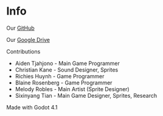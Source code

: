 # Info

Our [GitHub](https://github.com/George-Washingtons-Children/NASA/blob/main/README.md)

Our [Google Drive](https://drive.google.com/drive/folders/1pBcwDzj6nq3gQMj1YZGA1K4VOy6Q2Ais?usp=sharing)

Contributions
- Aiden Tjahjono - Main Game Programmer
- Christian Kane - Sound Designer, Sprites
- Richies Huynh - Game Programmer
- Blaine Rosenberg - Game Programmer
- Melody Robles - Main Artist (Sprite Designer)
- Sixinyang Tian - Main Game Designer, Sprites, Research

Made with Godot 4.1